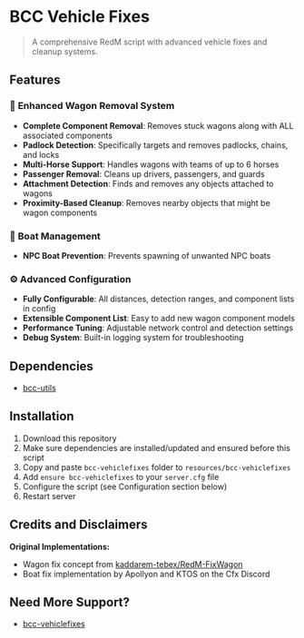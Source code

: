 # BCC Vehicle Fixes

> A comprehensive RedM script with advanced vehicle fixes and cleanup systems.

## Features

### 🚂 **Enhanced Wagon Removal System**

- **Complete Component Removal**: Removes stuck wagons along with ALL associated components
- **Padlock Detection**: Specifically targets and removes padlocks, chains, and locks
- **Multi-Horse Support**: Handles wagons with teams of up to 6 horses
- **Passenger Removal**: Cleans up drivers, passengers, and guards
- **Attachment Detection**: Finds and removes any objects attached to wagons
- **Proximity-Based Cleanup**: Removes nearby objects that might be wagon components

### 🚤 **Boat Management**

- **NPC Boat Prevention**: Prevents spawning of unwanted NPC boats

### ⚙️ **Advanced Configuration**

- **Fully Configurable**: All distances, detection ranges, and component lists in config
- **Extensible Component List**: Easy to add new wagon component models
- **Performance Tuning**: Adjustable network control and detection settings
- **Debug System**: Built-in logging system for troubleshooting

## Dependencies

- [bcc-utils](https://github.com/BryceCanyonCounty/bcc-utils)

## Installation

1. Download this repository
2. Make sure dependencies are installed/updated and ensured before this script
3. Copy and paste `bcc-vehiclefixes` folder to `resources/bcc-vehiclefixes`
4. Add `ensure bcc-vehiclefixes` to your `server.cfg` file
5. Configure the script (see Configuration section below)
6. Restart server

## Credits and Disclaimers

**Original Implementations:**

- Wagon fix concept from [kaddarem-tebex/RedM-FixWagon](https://github.com/kaddarem-tebex/RedM-FixWagon)
- Boat fix implementation by Apollyon and KTOS on the Cfx Discord

## Need More Support?

- [bcc-vehiclefixes](https://github.com/BryceCanyonCounty/bcc-vehiclefixes)
